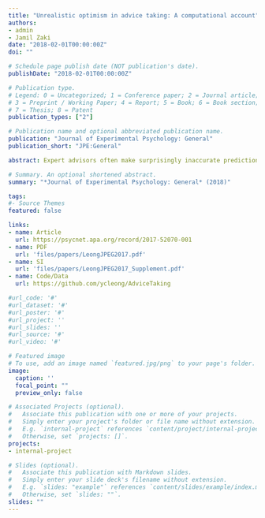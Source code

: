 ```yaml
---
title: "Unrealistic optimism in advice taking: A computational account"
authors: 
- admin
- Jamil Zaki 
date: "2018-02-01T00:00:00Z"
doi: ""

# Schedule page publish date (NOT publication's date).
publishDate: "2018-02-01T00:00:00Z"

# Publication type.
# Legend: 0 = Uncategorized; 1 = Conference paper; 2 = Journal article;
# 3 = Preprint / Working Paper; 4 = Report; 5 = Book; 6 = Book section;
# 7 = Thesis; 8 = Patent
publication_types: ["2"]

# Publication name and optional abbreviated publication name.
publication: "Journal of Experimental Psychology: General"
publication_short: "JPE:General"

abstract: Expert advisors often make surprisingly inaccurate predictions about the future, yet people heed their suggestions nonetheless. Here we provide a novel, computational account of this unrealistic optimism in advice taking. Across 3 studies, participants observed as advisors predicted the performance of a stock. Advisors varied in their accuracy, performing reliably above, at, or below chance. Despite repeated feedback, participants exhibited inflated perceptions of advisors’ accuracy, and reliably "bet" on advisors' predictions more than their performance warranted. Participants’ decisions tightly tracked a computational model that makes 2 assumptions: (a) people hold optimistic initial expectations about advisors, and (b) people preferentially incorporate information that adheres to their expectations when learning about advisors. Consistent with model predictions, explicitly manipulating participants' initial expectations altered their optimism bias and subsequent advice-taking. With well-calibrated initial expectations, participants no longer exhibited an optimism bias. We then explored crowdsourced ratings as a strategy to curb unrealistic optimism in advisors. Star ratings for each advisor were collected from an initial group of participants, which were then shown to a second group of participants. Instead of calibrating expectations, these ratings propagated and exaggerated the unrealistic optimism. Our results provide a computational account of the cognitive processes underlying inflated perceptions of expertise, and explore the boundary conditions under which they occur. We discuss the adaptive value of this optimism bias, and how our account can be extended to explain unrealistic optimism in other domains.

# Summary. An optional shortened abstract.
summary: "*Journal of Experimental Psychology: General* (2018)"

tags:
#- Source Themes
featured: false

links:
- name: Article 
  url: https://psycnet.apa.org/record/2017-52070-001
- name: PDF
  url: 'files/papers/LeongJPEG2017.pdf'
- name: SI
  url: 'files/papers/LeongJPEG2017_Supplement.pdf'
- name: Code/Data
  url: https://github.com/ycleong/AdviceTaking

#url_code: '#'
#url_dataset: '#'
#url_poster: '#'
#url_project: ''
#url_slides: ''
#url_source: '#'
#url_video: '#'

# Featured image
# To use, add an image named `featured.jpg/png` to your page's folder. 
image:
  caption: ''
  focal_point: ""
  preview_only: false

# Associated Projects (optional).
#   Associate this publication with one or more of your projects.
#   Simply enter your project's folder or file name without extension.
#   E.g. `internal-project` references `content/project/internal-project/index.md`.
#   Otherwise, set `projects: []`.
projects:
- internal-project

# Slides (optional).
#   Associate this publication with Markdown slides.
#   Simply enter your slide deck's filename without extension.
#   E.g. `slides: "example"` references `content/slides/example/index.md`.
#   Otherwise, set `slides: ""`.
slides: ""
---
```


